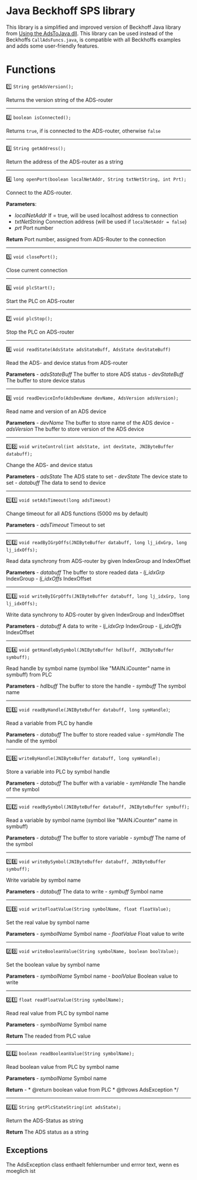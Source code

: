 # Java Beckhoff SPS library
This library is a simplified and improved version of Beckhoff Java library from [Using the AdsToJava.dll](https://infosys.beckhoff.com/content/1033/tcsample_java/html/tcjavatoads_sample01.html?id=5603283073250120314). This library can be used instead of the Beckhoffs `CallAdsFuncs.java`, is compatible with all Beckhoffs examples and adds some user-friendly features.

# Functions

:one: `String getAdsVersion();`

Returns the version string of the ADS-router

---
     
:two: `boolean isConnected();`

Returns `true`, if is connected to the ADS-router, otherwise `false`

---
  
:three: `String getAddress();`

Return the address of the ADS-router as a string

---
 
:four: `long openPort(boolean localNetAddr, String txtNetString, int Prt);`

Connect to the ADS-router.
   
**Parameters**:
   - *localNetAddr*	If = true, will be used localhost address to connection
   - *txtNetString*	Connection address (will be used if `localNetAddr = false`)
   - *prt*		Port number
    
**Return**
     Port number, assigned from ADS-Router to the connection
     
---

:five: `void closePort();`

Close current connection

---
      
:six: `void plcStart();`

Start the PLC on ADS-router

---
	 
:seven: `void plcStop();`

Stop the PLC on ADS-router

---
      
:eight: `void readState(AdsState adsStateBuff, AdsState devStateBuff)`

Read the ADS- and device status from ADS-router
    
**Parameters**
    - *adsStateBuff*		The buffer to store ADS status
    - *devStateBuff*		The buffer to store device status
    
---
       
:nine: `void readDeviceInfo(AdsDevName devName, AdsVersion adsVersion);`

Read name and version of an ADS device
      
**Parameters**
    - *devName*			The buffer to store name of the ADS device
    - *adsVersion*		The buffer to store version of the ADS device
    
---
	 
:one::zero: `void writeControl(int adsState, int devState, JNIByteBuffer databuff);`

Change the ADS- and device status
    
**Parameters**
    - *adsState*		The ADS state to set
    - *devState*		The device state to set
    - *databuff*		The data to send to device
    
---
       
:one::one: `void setAdsTimeout(long adsTimeout)`

Change timeout for all ADS functions (5000 ms by default)
    
**Parameters**
    - *adsTimeout*		Timeout to set

---

:one::two: `void readByIGrpOffs(JNIByteBuffer databuff, long lj_idxGrp, long lj_idxOffs);`

Read data synchrony from ADS-router by given IndexGroup and IndexOffset
    
**Parameters**
    - *databuff*		The buffer to store readed data
    - *lj_idxGrp*		IndexGroup
    - *lj_idxOffs*		IndexOffset

---

:one::three: `void writeByIGrpOffs(JNIByteBuffer databuff, long lj_idxGrp, long lj_idxOffs);`

Write data synchrony to ADS-router by given IndexGroup and IndexOffset

**Parameters**
    - *databuff*		A data to write
    - *lj_idxGrp*		IndexGroup
    - *lj_idxOffs*		IndexOffset

---

:one::four: `void getHandleBySymbol(JNIByteBuffer hdlbuff, JNIByteBuffer symbuff);`

Read handle by symbol name (symbol like "MAIN.iCounter" name in symbuff) from PLC

**Parameters**
    - *hdlbuff*			The buffer to store the handle
    - *symbuff*			The symbol name

---

:one::five: `void readByHandle(JNIByteBuffer databuff, long symHandle)`;

Read a variable from PLC by handle

**Parameters**
    - *databuff*		The buffer to store readed value
    - *symHandle*		The handle of the symbol

---

:one::six: `writeByHandle(JNIByteBuffer databuff, long symHandle);`

Store a variable into PLC by symbol handle

**Parameters**
    - *databuff*		The buffer with a variable
    - *symHandle*		The handle of the symbol

---

:one::seven: `void readBySymbol(JNIByteBuffer databuff, JNIByteBuffer symbuff);`

Read a variable by symbol name (symbol like "MAIN.iCounter" name in symbuff)

**Parameters**
    - *databuff*		The buffer to store variable
    - *symbuff*			The name of the symbol

---

:one::eight: `void writeBySymbol(JNIByteBuffer databuff, JNIByteBuffer symbuff);`

Write variable by symbol name

**Parameters**
    - *databuff*		The data to write
    - *symbuff*			Symbol name

---

:one::nine: `void writeFloatValue(String symbolName, float floatValue);`

Set the real value by symbol name

**Parameters**
    - *symbolName*		Symbol name
    - *floatValue*		Float value to write

---

:two::zero: `void writeBooleanValue(String symbolName, boolean boolValue);`

Set the boolean value by symbol name

**Parameters**
    - *symbolName*		Symbol name
    - *boolValue*		Boolean value to write

---

:two::one: `float readFloatValue(String symbolName);`

Read real value from PLC by symbol name

**Parameters**
    - *symbolName*		Symbol name
    
**Return**
    The readed from PLC value

---

:two::two: `boolean readBooleanValue(String symbolName);`

Read boolean value from PLC by symbol name

**Parameters**
    - *symbolName*		Symbol name
    
**Return**
    -  * @return boolean value from PLC
	 * @throws AdsException 
	 */

---

:two::three: `String getPlcStateString(int adsState);`

Return the ADS-Status as string

**Return**
The ADS status as a string


## Exceptions
       
The AdsException class enthaelt fehlernumber und errror text, wenn es moeglich ist
